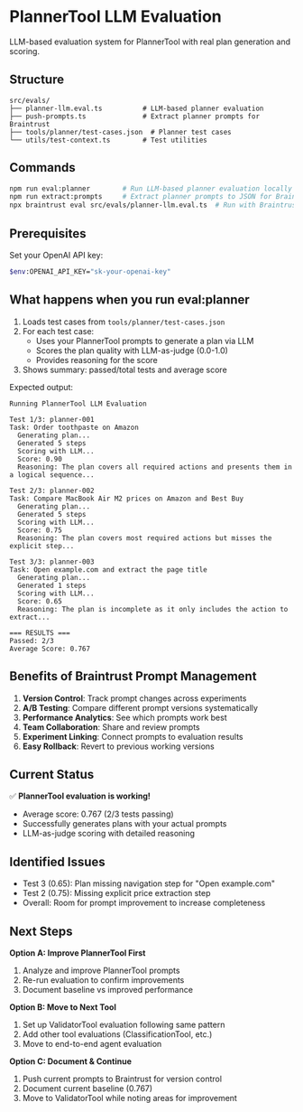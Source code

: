 # PlannerTool LLM Evaluation

LLM-based evaluation system for PlannerTool with real plan generation and scoring.

## Structure

```
src/evals/
├── planner-llm.eval.ts          # LLM-based planner evaluation
├── push-prompts.ts              # Extract planner prompts for Braintrust
├── tools/planner/test-cases.json  # Planner test cases
└── utils/test-context.ts        # Test utilities
```

## Commands

```bash
npm run eval:planner        # Run LLM-based planner evaluation locally
npm run extract:prompts     # Extract planner prompts to JSON for Braintrust
npx braintrust eval src/evals/planner-llm.eval.ts  # Run with Braintrust SDK (optional)
```

## Prerequisites

Set your OpenAI API key:
```bash
$env:OPENAI_API_KEY="sk-your-openai-key"
```

## What happens when you run eval:planner

1. Loads test cases from `tools/planner/test-cases.json`
2. For each test case:
   - Uses your PlannerTool prompts to generate a plan via LLM
   - Scores the plan quality with LLM-as-judge (0.0-1.0)
   - Provides reasoning for the score
3. Shows summary: passed/total tests and average score

Expected output:
```
Running PlannerTool LLM Evaluation

Test 1/3: planner-001
Task: Order toothpaste on Amazon
  Generating plan...
  Generated 5 steps
  Scoring with LLM...
  Score: 0.90
  Reasoning: The plan covers all required actions and presents them in a logical sequence...

Test 2/3: planner-002
Task: Compare MacBook Air M2 prices on Amazon and Best Buy
  Generating plan...
  Generated 5 steps
  Scoring with LLM...
  Score: 0.75
  Reasoning: The plan covers most required actions but misses the explicit step...

Test 3/3: planner-003
Task: Open example.com and extract the page title
  Generating plan...
  Generated 1 steps
  Scoring with LLM...
  Score: 0.65
  Reasoning: The plan is incomplete as it only includes the action to extract...

=== RESULTS ===
Passed: 2/3
Average Score: 0.767
```

## Benefits of Braintrust Prompt Management

1. **Version Control**: Track prompt changes across experiments
2. **A/B Testing**: Compare different prompt versions systematically  
3. **Performance Analytics**: See which prompts work best
4. **Team Collaboration**: Share and review prompts
5. **Experiment Linking**: Connect prompts to evaluation results
6. **Easy Rollback**: Revert to previous working versions

## Current Status

✅ **PlannerTool evaluation is working!**
- Average score: 0.767 (2/3 tests passing)
- Successfully generates plans with your actual prompts
- LLM-as-judge scoring with detailed reasoning

## Identified Issues

- Test 3 (0.65): Plan missing navigation step for "Open example.com"
- Test 2 (0.75): Missing explicit price extraction step
- Overall: Room for prompt improvement to increase completeness

## Next Steps

**Option A: Improve PlannerTool First**
1. Analyze and improve PlannerTool prompts
2. Re-run evaluation to confirm improvements
3. Document baseline vs improved performance

**Option B: Move to Next Tool**
1. Set up ValidatorTool evaluation following same pattern
2. Add other tool evaluations (ClassificationTool, etc.)
3. Move to end-to-end agent evaluation

**Option C: Document & Continue**
1. Push current prompts to Braintrust for version control
2. Document current baseline (0.767)
3. Move to ValidatorTool while noting areas for improvement